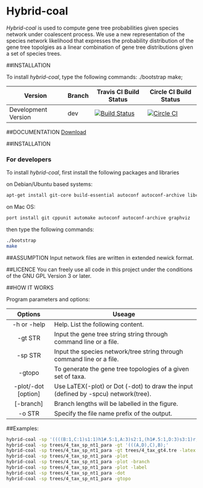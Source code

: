 Hybrid-coal
===========

_Hybrid-coal_ is used to compute gene tree probabilities given species network under coalescent process. We use a new representation of the species network likelihood that expresses
the probability distribution of the gene tree topolgies as a linear combination of gene tree distributions given a set of species trees.


##INSTALLATION

To install _hybrid-coal_, type the following commands:
./bootstrap
make;

Version             | Branch  | Travis CI Build Status                                                                                                                   | Circle CI Build Status
------------------- | ------- | ---------------------------------------------------------------------------------------------------------------------------------------- |--------------------------
Development Version | dev     | [![Build Status](https://api.travis-ci.org/hybridLambda/hybrid-coal.svg?branch=dev)](https://travis-ci.com/hybridLambda/hybrid-coal)         | [![Circle CI](https://circleci.com/gh/hybridLambda/hybrid-coal.svg?style=svg)](https://circleci.com/gh/hybridLambda/hybrid-coal)


##DOCUMENTATION
[Download](https://github.com/hybridLambda/hybrid-coal/raw/doc/doc/manual.pdf)

##INSTALLATION

### For developers
To install _hybrid-coal_, first install the following packages and libraries

on Debian/Ubuntu based systems:
```bash
apt-get install git-core build-essential autoconf autoconf-archive libcppunit-dev graphviz
```
on Mac OS:
```bash
port install git cppunit automake autoconf autoconf-archive graphviz
```

then type the following commands:
```bash
./bootstrap
make
```

##ASSUMPTION
Input network files are written in extended newick format.

##LICENCE
You can freely use all code in this project under the conditions of the GNU
GPL Version 3 or later.

##HOW IT WORKS

Program parameters and options:

Options              | Useage |
:-------------------:| ------------------------------- |
-h or -help          | Help. List the following content. |
             -gt STR | Input the gene tree string string through command line or a file.
             -sp STR | Input the species network/tree string through command line or a file.
              -gtopo | To generate the gene tree topologies of a given set of taxa.
 -plot/-dot [option] | Use LaTEX(-plot) or Dot (-dot) to draw the input (defined by -spcu) network(tree).
           [-branch] | Branch lengths will be labelled in the figure.
             -o STR  | Specify the file name prefix of the output.

##Examples:
```bash
hybrid-coal -sp '((((B:1,C:1)s1:1)h1#.5:1,A:3)s2:1,(h1#.5:1,D:3)s3:1)r;'
hybrid-coal -sp trees/4_tax_sp_nt1_para -gt '(((A,D),C),B);'
hybrid-coal -sp trees/4_tax_sp_nt1_para -gt trees/4_tax_gt4.tre -latex
hybrid-coal -sp trees/4_tax_sp_nt1_para -plot
hybrid-coal -sp trees/4_tax_sp_nt1_para -plot -branch
hybrid-coal -sp trees/4_tax_sp_nt1_para -plot -label
hybrid-coal -sp trees/4_tax_sp_nt1_para -dot
hybrid-coal -sp trees/4_tax_sp_nt1_para -gtopo
```

